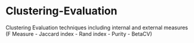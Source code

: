# Clustering-Evaluation
Clustering Evaluation techniques including internal and external measures (F Measure - Jaccard index - Rand index - Purity - BetaCV)
